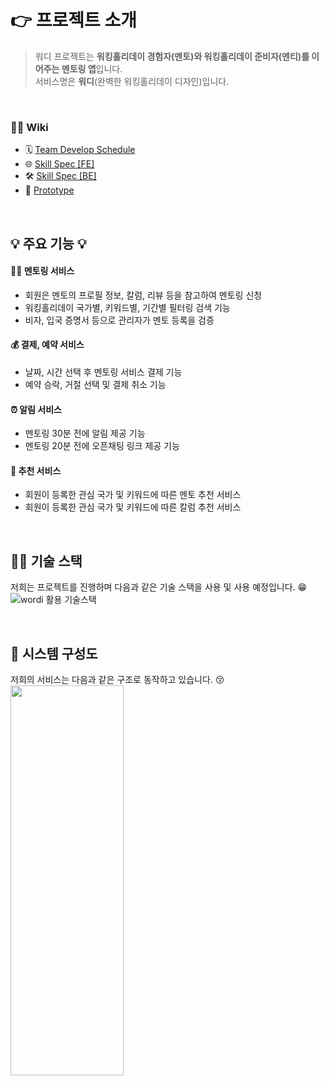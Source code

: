 # 👉 프로젝트 소개
> 워디 프로젝트는 **워킹홀리데이 경험자(멘토)와 워킹홀리데이 준비자(멘티)를 이어주는 멘토링 앱**입니다.   
서비스명은 **워디**(완벽한 워킹홀리데이 디자인)입니다.

<br>

### 💁🏻 Wiki 
- 🗓 [Team Develop Schedule](https://docs.google.com/spreadsheets/d/1PvN-VDS-5juqqID9342OCRrCo8649ipR/edit#gid=804223889)
- 🌐 [Skill Spec [FE]](https://github.com/Team-Wordi/Wordi/wiki/%F0%9F%94%A8-Skill-Spec-%5BFE%5D)
- 🛠 [Skill Spec [BE]](https://github.com/Team-Wordi/Wordi/wiki/%F0%9F%94%A8-Skill-Spec-%5BBE%5D)
- 📱 [Prototype](https://www.figma.com/proto/83sQzXod3EimvcF7lnc3DC/%EC%9B%8C%EB%94%94?node-id=2228%3A21992&scaling=scale-down&page-id=2221%3A10773)

<br>

## 💡 주요 기능 💡

#### **👩‍👧 멘토링 서비스** 
- 회원은 멘토의 프로필 정보, 칼럼, 리뷰 등을 참고하여 멘토링 신청
- 워킹홀리데이 국가별, 키워드별, 기간별 필터링 검색 기능
- 비자, 입국 증명서 등으로 관리자가 멘토 등록을 검증

#### **💰 결제, 예약 서비스** 
- 날짜, 시간 선택 후 멘토링 서비스 결제 기능
- 예약 승락, 거절 선택 및 결제 취소 기능

#### **⏰ 알림 서비스** 
- 멘토링 30분 전에 알림 제공 기능
- 멘토링 20분 전에 오픈채팅 링크 제공 기능

#### **🔮 추천 서비스** 
- 회원이 등록한 관심 국가 및 키워드에 따른 멘토 추천 서비스
- 회원이 등록한 관심 국가 및 키워드에 따른 칼럼 추천 서비스

<br>

## 🤹‍♀️ 기술 스택  
저희는 프로젝트를 진행하며 다음과 같은 기술 스택을 사용 및 사용 예정입니다. 😁  
![wordi 활용 기술스택](https://user-images.githubusercontent.com/70616657/143269989-d6d4638d-9e20-4a6e-bbcb-06784ad35092.jpg)


<br>

## 🔨 시스템 구성도
저희의 서비스는 다음과 같은 구조로 동작하고 있습니다. 😚
<img src="https://user-images.githubusercontent.com/66458836/141615413-f1343263-b1ec-49bd-a1ef-7b1a8c06760b.png" width="60%" height="40%" />
